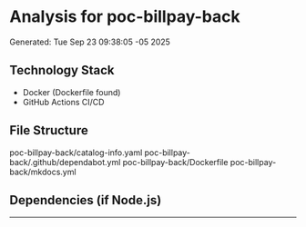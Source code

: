 # Analysis for poc-billpay-back
Generated: Tue Sep 23 09:38:05 -05 2025

## Technology Stack
- Docker (Dockerfile found)
- GitHub Actions CI/CD

## File Structure
poc-billpay-back/catalog-info.yaml
poc-billpay-back/.github/dependabot.yml
poc-billpay-back/Dockerfile
poc-billpay-back/mkdocs.yml

## Dependencies (if Node.js)

---
